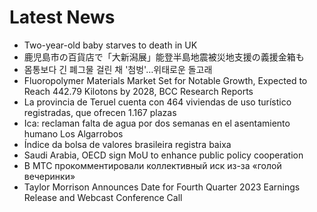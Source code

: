 # Latest News
-  Two-year-old baby starves to death in UK
-  鹿児島市の百貨店で「大新潟展」能登半島地震被災地支援の義援金箱も
-  몸통보다 긴 폐그물 걸린 채 '첨벙'…위태로운 돌고래
-  Fluoropolymer Materials Market Set for Notable Growth, Expected to Reach 442.79 Kilotons by 2028, BCC Research Reports
-  La provincia de Teruel cuenta con 464 viviendas de uso turístico registradas, que ofrecen 1.167 plazas
-  Ica: reclaman falta de agua por dos semanas en el asentamiento humano Los Algarrobos
-  Índice da bolsa de valores brasileira registra baixa
-  Saudi Arabia, OECD sign MoU to enhance public policy cooperation
-  В МТС прокомментировали коллективный иск из-за «голой вечеринки»
-  Taylor Morrison Announces Date for Fourth Quarter 2023 Earnings Release and Webcast Conference Call
